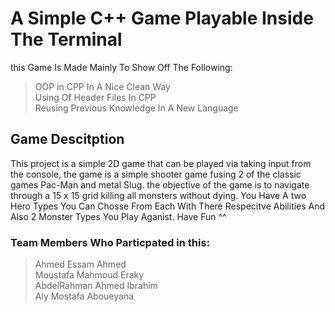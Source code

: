 # A Simple C++ Game Playable Inside The Terminal
this Game Is Made Mainly To Show Off The Following:<br>
> OOP in CPP In A Nice Clean Way<br>
> Using Of Header Files In CPP<br>
> Reusing Previous Knowledge In A New Language

## Game Descitption
This project is a simple 2D game that can be played via taking input from
the console, the game is a simple shooter game fusing 2 of the classic games Pac-Man and metal
Slug. the objective of the game is to navigate through a 15 x 15 grid killing all monsters without dying.
You Have A two Hero Types You Can Chosse From Each With There Respecitve Abilities And Also 2 Monster Types You Play Aganist. Have Fun ^^

### Team Members Who Particpated in this:<br>
> Ahmed Essam Ahmed<br>
> Moustafa Mahmoud Eraky<br>
> AbdelRahman Ahmed Ibrahim<br>
> Aly Mostafa Aboueyana
